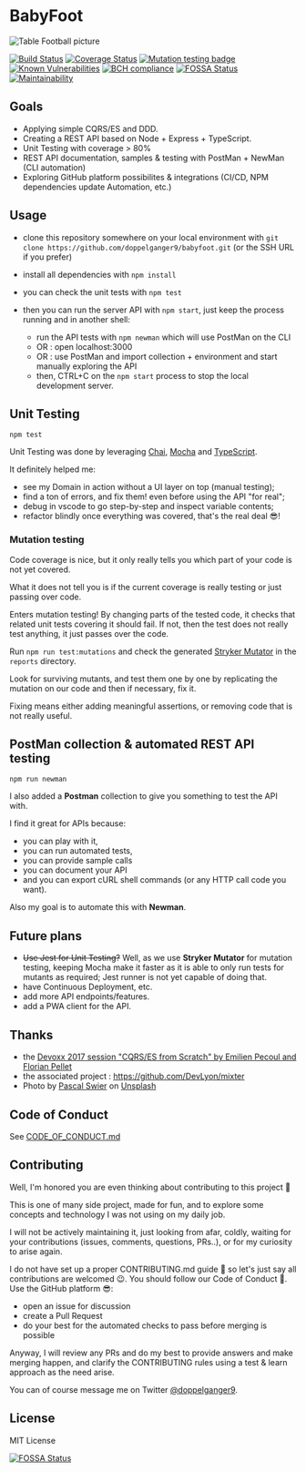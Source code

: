 # BabyFoot

![Table Football picture](https://source.unsplash.com/7de474KZIbs/270x180)

[![Build Status](https://github.com/doppelganger9/babyfoot/actions/workflows/main.yml/badge.svg)](https://github.com/doppelganger9/babyfoot/actions) [![Coverage Status](https://coveralls.io/repos/github/doppelganger9/babyfoot/badge.svg?branch=master)](https://coveralls.io/github/doppelganger9/babyfoot?branch=master) [![Mutation testing badge](https://badge.stryker-mutator.io/github.com/doppelganger9/babyfoot/master)](https://stryker-mutator.github.io) [![Known Vulnerabilities](https://snyk.io/test/github/doppelganger9/babyfoot/badge.svg?targetFile=package.json)](https://snyk.io/test/github/doppelganger9/babyfoot?targetFile=package.json) [![BCH compliance](https://bettercodehub.com/edge/badge/doppelganger9/babyfoot?branch=master)](https://bettercodehub.com/) [![FOSSA Status](https://app.fossa.io/api/projects/git%2Bgithub.com%2Fdoppelganger9%2Fbabyfoot.svg?type=shield)](https://app.fossa.io/projects/git%2Bgithub.com%2Fdoppelganger9%2Fbabyfoot?ref=badge_shield) [![Maintainability](https://api.codeclimate.com/v1/badges/6df9f2100fc61a97bcf2/maintainability)](https://codeclimate.com/github/doppelganger9/babyfoot/maintainability)

## Goals

- Applying simple CQRS/ES and DDD.
- Creating a REST API based on Node + Express + TypeScript.
- Unit Testing with coverage > 80%
- REST API documentation, samples & testing with PostMan + NewMan (CLI automation)
- Exploring GitHub platform possibilites & integrations (CI/CD, NPM dependencies update Automation, etc.)

## Usage

- clone this repository somewhere on your local environment with `git clone https://github.com/doppelganger9/babyfoot.git` (or the SSH URL if you prefer)
- install all dependencies with `npm install`
- you can check the unit tests with `npm test`
- then you can run the server API with `npm start`, just keep the process running and in another shell:

  - run the API tests with `npm newman` which will use PostMan on the CLI
  - OR : open localhost:3000
  - OR : use PostMan and import collection + environment and start manually exploring the API
  - then, CTRL+C on the `npm start` process to stop the local development server.

## Unit Testing

`npm test`

Unit Testing was done by leveraging [Chai](https://www.chaijs.com/), [Mocha](https://mochajs.org/) and [TypeScript](https://www.typescriptlang.org/).

It definitely helped me:

- see my Domain in action without a UI layer on top (manual testing);
- find a ton of errors, and fix them! even before using the API "for real";
- debug in vscode to go step-by-step and inspect variable contents;
- refactor blindly once everything was covered, that's the real deal 😎!

### Mutation testing

Code coverage is nice, but it only really tells you which part of your code is not yet covered.

What it does not tell you is if the current coverage is really testing or just passing over code.

Enters mutation testing! By changing parts of the tested code, it checks that related unit tests covering it should fail. If not, then the test does not really test anything, it just passes over the code.

Run `npm run test:mutations` and check the generated [Stryker Mutator](https://stryker-mutator.io) in the `reports` directory.

Look for surviving mutants, and test them one by one by replicating the mutation on our code and then if necessary, fix it.

Fixing means either adding meaningful assertions, or removing code that is not really useful.

## PostMan collection & automated REST API testing

`npm run newman`

I also added a **Postman** collection to give you something to test the API with.

I find it great for APIs because:

- you can play with it,
- you can run automated tests,
- you can provide sample calls
- you can document your API
- and you can export cURL shell commands (or any HTTP call code you want).

Also my goal is to automate this with **Newman**.

## Future plans

- ~~Use Jest for Unit Testing?~~ Well, as we use **Stryker Mutator** for mutation testing, keeping Mocha make it faster as it is able to only run tests for mutants as required; Jest runner is not yet capable of doing that.
- have Continuous Deployment, etc.
- add more API endpoints/features.
- add a PWA client for the API.

## Thanks

- the [Devoxx 2017 session "CQRS/ES from Scratch" by Emilien Pecoul and Florian Pellet](https://www.youtube.com/watch?v=S1V4t7SXXCU)
- the associated project : https://github.com/DevLyon/mixter
- Photo by [Pascal Swier](https://unsplash.com/photos/7de474KZIbs?utm_source=unsplash&utm_medium=referral&utm_content=creditCopyText) on [Unsplash](https://unsplash.com/collections/1408473/grato?utm_source=unsplash&utm_medium=referral&utm_content=creditCopyText)

## Code of Conduct

See [CODE_OF_CONDUCT.md](CODE_OF_CONDUCT.md)

## Contributing

Well, I'm honored you are even thinking about contributing to this project 🤗

This is one of many side project, made for fun, and to explore some concepts and technology I was not using on my daily job.

I will not be actively maintaining it, just looking from afar, coldly, waiting for your contributions (issues, comments, questions, PRs..), or for my curiosity to arise again.

I do not have set up a proper CONTRIBUTING.md guide 🤭 so let's just say all contributions are welcomed 😉.
You should follow our Code of Conduct 🤝.
Use the GitHub platform 😎:

- open an issue for discussion
- create a Pull Request
- do your best for the automated checks to pass before merging is possible

Anyway, I will review any PRs and do my best to provide answers and make merging happen, and clarify the CONTRIBUTING rules using a test & learn approach as the need arise.

You can of course message me on Twitter [@doppelganger9](https://twitter.com/doppelganger9).

## License

MIT License

[![FOSSA Status](https://app.fossa.io/api/projects/git%2Bgithub.com%2Fdoppelganger9%2Fbabyfoot.svg?type=large)](https://app.fossa.io/projects/git%2Bgithub.com%2Fdoppelganger9%2Fbabyfoot?ref=badge_large)
